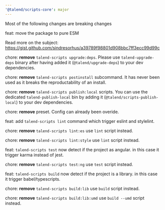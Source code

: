 ```yaml
---
'@talend/scripts-core': major
---
```


Most of the following changes are breaking changes

feat: move the package to pure ESM

Read more on the subject: https://gist.github.com/sindresorhus/a39789f98801d908bbc7ff3ecc99d99c
 
chore:  **remove** `talend-scripts upgrade:deps`. Please use `talend-upgrade-deps` binary after having added it (`@talend/upgrade-deps`) to your dev dependencies.


chore: **remove** `talend-scripts postinstall` subcommand.
It has never been used as it breaks the reproductability of an install.

chore: **remove** `talend-scripts publish:local` scripts. You can use the dedicated `talend-publish-local` bin by adding it (`@talend/scripts-publish-local`) to your dev dependencies.

chore: **remove** preset. Config can already been overide.

feat: add `talend-scripts lint` command which trigger eslint and stylelint.

chore: **remove** `talend-scripts lint:es` use `lint` script instead.

chore: **remove** `talend-scripts lint:style` use `lint` script instead.

feat: `talend-scripts test` now detect if the project as angular. in this case it trigger karma instead of jest.

chore: **remove** `talend-scripts test:ng` use `test` script instead.

feat: `talend-scripts build` now detect if the project is a library. in this case it trigger babel/typescripts.

chore: **remove** `talend-scripts build:lib` use `build` script instead.

chore: **remove** `talend-scripts build:lib:umd` use `build --umd` script instead.

